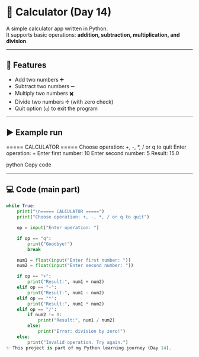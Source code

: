 # 🧮 Calculator (Day 14)

A simple calculator app written in Python.  
It supports basic operations: **addition, subtraction, multiplication, and division**.

---

## 📌 Features
- Add two numbers ➕  
- Subtract two numbers ➖  
- Multiply two numbers ✖️  
- Divide two numbers ➗ (with zero check)  
- Quit option (`q`) to exit the program  

---

## ▶️ Example run
===== CALCULATOR =====
Choose operation: +, -, *, / or q to quit
Enter operation: +
Enter first number: 10
Enter second number: 5
Result: 15.0

python
Copy code

---

## 💻 Code (main part)
```python
while True:
    print("\n===== CALCULATOR =====")
    print("Choose operation: +, -, *, / or q to quit")

    op = input("Enter operation: ")

    if op == "q":
        print("Goodbye!")
        break

    num1 = float(input("Enter first number: "))
    num2 = float(input("Enter second number: "))

    if op == "+":
        print("Result:", num1 + num2)
    elif op == "-":
        print("Result:", num1 - num2)
    elif op == "*":
        print("Result:", num1 * num2)
    elif op == "/":
        if num2 != 0:
            print("Result:", num1 / num2)
        else:
            print("Error: division by zero!")
    else:
        print("Invalid operation. Try again.")
✨ This project is part of my Python learning journey (Day 14).
